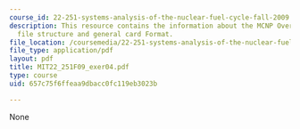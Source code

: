 ```yaml
---
course_id: 22-251-systems-analysis-of-the-nuclear-fuel-cycle-fall-2009
description: This resource contains the information about the MCNP Overview, input
  file structure and general card Format.
file_location: /coursemedia/22-251-systems-analysis-of-the-nuclear-fuel-cycle-fall-2009/657c75f6ffeaa9dbacc0fc119eb3023b_MIT22_251F09_exer04.pdf
file_type: application/pdf
layout: pdf
title: MIT22_251F09_exer04.pdf
type: course
uid: 657c75f6ffeaa9dbacc0fc119eb3023b

---
```

None